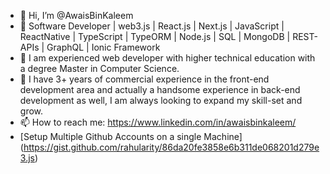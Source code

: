 - 👋 Hi, I’m @AwaisBinKaleem
- 👀 Software Developer | web3.js | React.js | Next.js | JavaScript | ReactNative | TypeScript | TypeORM | Node.js | SQL | MongoDB | REST-APIs | GraphQL | Ionic Framework
- 🌱 I am experienced web developer with higher technical education with a degree Master in Computer Science.
- 💞️ I have 3+ years of commercial experience in the front-end development area and actually a handsome experience in back-end development as well, I am always looking to expand my skill-set and grow.
- 📫 How to reach me: https://www.linkedin.com/in/awaisbinkaleem/
- [Setup Multiple Github Accounts on a single Machine] (https://gist.github.com/rahularity/86da20fe3858e6b311de068201d279e3.js)
<!---
AwaisBinKaleem/AwaisBinKaleem is a ✨ special ✨ repository because its `README.md` (this file) appears on your GitHub profile.
You can click the Preview link to take a look at your changes.
--->
